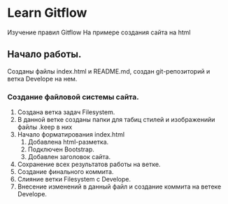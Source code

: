 # Learn Gitflow
Изучение правил Gitflow На примере создания сайта на html
## Начало работы.
Созданы файлы index.html и README.md, создан git-репозиторий и ветка Develope на нем.
### Создание файловой системы сайта.
1. Создана ветка задач Filesystem.
2. В данной ветке созданы папки для табиц стилей и изображенийи файлы .keep в них
3. Начало форматирования index.html
    1. Добавлена html-разметка.
    2. Подключен Bootstrap.
    3. Добавлен заголовок сайта.
4. Сохранение всех результатов работы на ветке.
5. Создание финального коммита.    
6. Слияние ветки Filesystem c Develope.
7. Внесение изменений в данный файл и создание коммита на ветеке Develope.
